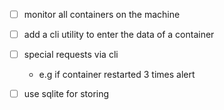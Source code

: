 - [ ] monitor all containers on the machine
- [ ] add a cli utility to enter the data of a container

- [ ] special requests via cli
    - e.g if container restarted 3 times alert

- [ ] use sqlite for storing